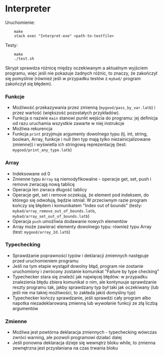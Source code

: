 # Interpreter

Uruchomienie:
```
    make
    stack exec "Interpret-exe" <path-to-testfile>  
```
Testy:
```
    make
    ./test.sh
```
Skrypt sprawdza różnicę między oczekiwanym a aktualnym wyjściem programu, więc jeśli nie pokazuje żadnych różnic, 
to znaczy, że zakończył się pomyślnie (również jeśli w przypadku testów z `mybad/` program zakończył się błędem).

### Funkcje
 - Możliwość przekazywania przez zmienną (`mygood/pass_by_var.latb`) i przez wartość (większość pozostałych przykładów).
 - Funkcja o nazwie `main` stanowi punkt wejścia do programu: jej definicja od razu uruchamia wszystkie zawarte w niej instrukcje
 - Możliwa rekurencja
 - Funkcja `print` przyjmuje argumenty dowolnego typu (tj. int, string, boolean, Array, funkcje i null 
 (ten typ mają tylko niezainicjalizowane zmienne)) i wyświetla ich stringową reprezentację (test: `mygood/print_any_type.latb`)
 
### Array
- Indeksowane od 0
- Zmienne typu `Array` są niemodyfikowalne - operacje get, set, push i remove zwracają nową tablicę
- Operacja len zwraca długość tablicy
- Operacje get, set i remove oczekują, że element pod indeksem, do którego się odwołują, będzie istniał. 
W przeciwnym razie program kończy się błędem i komunikatem "Index out of bounds" (testy: `mybad/array_remove_out_of_bounds.latb`, `mybad/array_set_out_of_bounds.latb`)
- Operacja `push` umożliwia dodawanie nowych elementów
- Array może zawierać elementy dowolnego typu: również typu Array (test: `mygood/array_2d.latb`)    
 
### Typechecking
- Sprawdzanie poprawności typów i deklaracji zmiennych następuje przed uruchomieniem programu
- Jeśli na tym etapie wystąpił dowolny błąd, program nie zostanie uruchomiony i zwrócony zostanie komunikat "Failure by type checking"
- Typechecker stara się znaleźć jak najwięcej błędów: w przypadku znalezienia błędu zbiera komunikat o nim, 
ale kontynuuje sprawdzanie reszty programu tak, jakby sprawdzany typ był taki jak oczekiwany 
(lub jeśli nie ma takiej możliwości, to zakłada jakiś domyślny typ)
- Typechecker kończy sprawdzanie, jeśli sprawdzi cały program albo napotka niezadeklarowaną zmienną 
lub wywołanie funkcji ze złą liczbą argumentów

### Zmienne
- Możliwa jest powtórna deklaracja zmiennych - typechecking wówczas zwróci warning, ale pozwoli programowi działać dalej
- Jeśli ponowna deklaracja dzieje się wewnątrz bloku while, to zmienna zewnętrzna jest przysłaniana na czas trwania bloku





